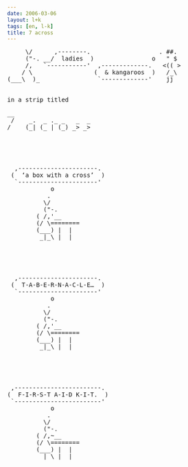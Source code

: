 ```yaml
---
date: 2006-03-06
layout: l+k
tags: [en, l-k]
title: 7 across
---
```


<pre class='l-k'>
     \/      ,--------.                   . ##. 
     ("-. __/  ladies  )                o   " $ 
     /,   `-----------'  ,-------------.   <(( >
    / \                 (  & kangaroos  )   /_\ 
(___\  )_                `-------------'    jj  


in a strip titled

__                     
 /    _.  _ ._ _   _  _
/    (_| (_ | (_) _> _>





  ,----------------------.  
 (  ‘a box with a cross’  ) 
  `----------------------'  
            o               
           .                
          \/                
          ("-.              
        ( /,'__             
        (/ \========        
        (___) |  |          
         _|_\ |  |          





  ,----------------------.  
 (  T-A-B-E-R-N-A-C-L-E…  ) 
  `----------------------'  
            o               
           .                
          \/                
          ("-.              
        ( /,'__             
        (/ \========        
        (___) |  |          
         _|_\ |  |          





 ,------------------------. 
(  F-I-R-S-T A-I-D K-I-T.  )
 `------------------------' 
            o               
           .                
          \/                
          ("-.              
        ( /,~__             
        (/ \========        
        (___) |  |          
         _|_\ |  |          
</pre>
